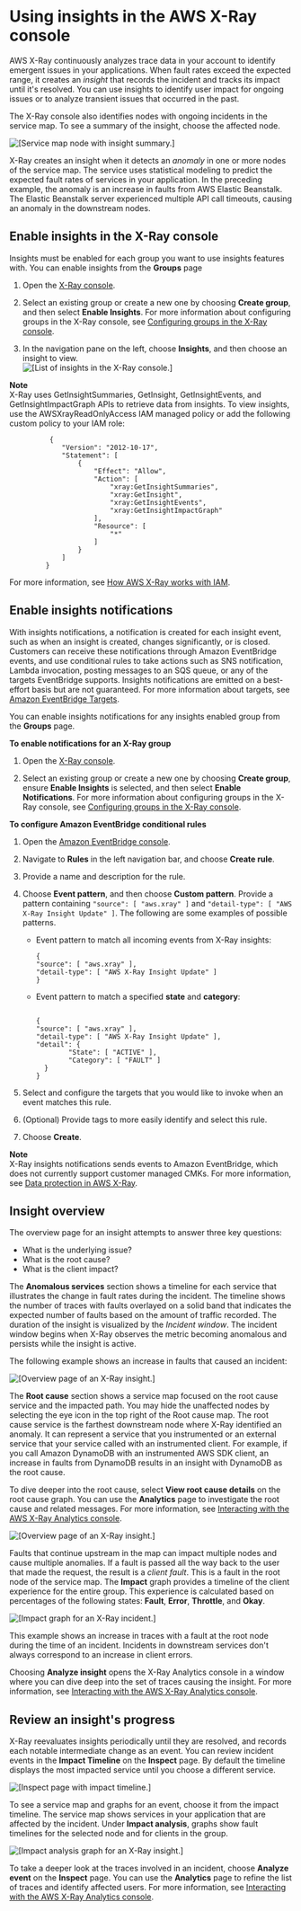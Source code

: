 # Using insights in the AWS X\-Ray console<a name="xray-console-insights"></a>

AWS X\-Ray continuously analyzes trace data in your account to identify emergent issues in your applications\. When fault rates exceed the expected range, it creates an *insight* that records the incident and tracks its impact until it's resolved\. You can use insights to identify user impact for ongoing issues or to analyze transient issues that occurred in the past\.

The X\-Ray console also identifies nodes with ongoing incidents in the service map\. To see a summary of the insight, choose the affected node\.

![\[Service map node with insight summary.\]](http://docs.aws.amazon.com/xray/latest/devguide/images/console-insights-servicemap.png)

X\-Ray creates an insight when it detects an *anomaly* in one or more nodes of the service map\. The service uses statistical modeling to predict the expected fault rates of services in your application\. In the preceding example, the anomaly is an increase in faults from AWS Elastic Beanstalk\. The Elastic Beanstalk server experienced multiple API call timeouts, causing an anomaly in the downstream nodes\.

## Enable insights in the X\-Ray console<a name="xray-console-enable-insights"></a>

Insights must be enabled for each group you want to use insights features with\. You can enable insights from the **Groups** page

1. Open the [X\-Ray console](https://console.aws.amazon.com/xray/home#/service-map)\.

1. Select an existing group or create a new one by choosing **Create group**, and then select **Enable Insights**\. For more information about configuring groups in the X\-Ray console, see [Configuring groups in the X\-Ray console](xray-console-groups.md)\.

1. In the navigation pane on the left, choose **Insights**, and then choose an insight to view\.  
![\[List of insights in the X-Ray console.\]](http://docs.aws.amazon.com/xray/latest/devguide/images/console-insights.png)

**Note**  
X\-Ray uses GetInsightSummaries, GetInsight, GetInsightEvents, and GetInsightImpactGraph APIs to retrieve data from insights\. To view insights, use the AWSXrayReadOnlyAccess IAM managed policy or add the following custom policy to your IAM role:   

```
          {
             "Version": "2012-10-17",
             "Statement": [
                 {
                     "Effect": "Allow",
                     "Action": [
                         "xray:GetInsightSummaries",
                         "xray:GetInsight",
                         "xray:GetInsightEvents",
                         "xray:GetInsightImpactGraph"
                     ],
                     "Resource": [
                         "*"
                     ]
                 }
             ]
         }
```
For more information, see [How AWS X\-Ray works with IAM](security_iam_service-with-iam.md)\. 

## Enable insights notifications<a name="xray-console-insight-notifications"></a>

With insights notifications, a notification is created for each insight event, such as when an insight is created, changes significantly, or is closed\. Customers can receive these notifications through Amazon EventBridge events, and use conditional rules to take actions such as SNS notification, Lambda invocation, posting messages to an SQS queue, or any of the targets EventBridge supports\. Insights notifications are emitted on a best\-effort basis but are not guaranteed\. For more information about targets, see [Amazon EventBridge Targets](https://docs.aws.amazon.com/eventbridge/latest/userguide/eventbridge-targets.html)\.

You can enable insights notifications for any insights enabled group from the **Groups** page\.

**To enable notifications for an X\-Ray group**

1. Open the [X\-Ray console](https://console.aws.amazon.com/xray/home#/service-map)\.

1. Select an existing group or create a new one by choosing **Create group**, ensure **Enable Insights** is selected, and then select **Enable Notifications**\. For more information about configuring groups in the X\-Ray console, see [Configuring groups in the X\-Ray console](xray-console-groups.md)\.

**To configure Amazon EventBridge conditional rules**

1. Open the [Amazon EventBridge console](https://console.aws.amazon.com/events/home)\.

1. Navigate to **Rules** in the left navigation bar, and choose **Create rule**\.

1. Provide a name and description for the rule\.

1. Choose **Event pattern**, and then choose **Custom pattern**\. Provide a pattern containing `"source": [ "aws.xray" ]` and `"detail-type": [ "AWS X-Ray Insight Update" ]`\. The following are some examples of possible patterns\.
   + Event pattern to match all incoming events from X\-Ray insights:

     ```
     {
     "source": [ "aws.xray" ],
     "detail-type": [ "AWS X-Ray Insight Update" ]
     }
     ```
   + Event pattern to match a specified **state** and **category**:

     ```
              
     {
     "source": [ "aws.xray" ],
     "detail-type": [ "AWS X-Ray Insight Update" ],
     "detail": {
             "State": [ "ACTIVE" ],
             "Category": [ "FAULT" ]
       }
     }
     ```

1. Select and configure the targets that you would like to invoke when an event matches this rule\.

1. \(Optional\) Provide tags to more easily identify and select this rule\.

1. Choose **Create**\.

**Note**  
 X\-Ray insights notifications sends events to Amazon EventBridge, which does not currently support customer managed CMKs\. For more information, see [Data protection in AWS X\-Ray](xray-console-encryption.md)\.

## Insight overview<a name="xray-console-insights-overview"></a><a name="anomalous-service"></a>

The overview page for an insight attempts to answer three key questions: 
+ What is the underlying issue?
+ What is the root cause?
+ What is the client impact?

The **Anomalous services** section shows a timeline for each service that illustrates the change in fault rates during the incident\. The timeline shows the number of traces with faults overlayed on a solid band that indicates the expected number of faults based on the amount of traffic recorded\. The duration of the insight is visualized by the *Incident window*\. The incident window begins when X\-Ray observes the metric becoming anomalous and persists while the insight is active\.

The following example shows an increase in faults that caused an incident:

![\[Overview page of an X-Ray insight.\]](http://docs.aws.amazon.com/xray/latest/devguide/images/console-insights-overview.png)<a name="root-cause"></a>

The **Root cause** section shows a service map focused on the root cause service and the impacted path\. You may hide the unaffected nodes by selecting the eye icon in the top right of the Root cause map\. The root cause service is the farthest downstream node where X\-Ray identified an anomaly\. It can represent a service that you instrumented or an external service that your service called with an instrumented client\. For example, if you call Amazon DynamoDB with an instrumented AWS SDK client, an increase in faults from DynamoDB results in an insight with DynamoDB as the root cause\. 

To dive deeper into the root cause, select **View root cause details** on the root cause graph\. You can use the **Analytics** page to investigate the root cause and related messages\. For more information, see [Interacting with the AWS X\-Ray Analytics console](xray-console-analytics.md)\.

![\[Overview page of an X-Ray insight.\]](http://docs.aws.amazon.com/xray/latest/devguide/images/console-insights-root-cause.png)<a name="impact"></a>

Faults that continue upstream in the map can impact multiple nodes and cause multiple anomalies\. If a fault is passed all the way back to the user that made the request, the result is a *client fault*\. This is a fault in the root node of the service map\. The **Impact** graph provides a timeline of the client experience for the entire group\. This experience is calculated based on percentages of the following states: **Fault**, **Error**, **Throttle**, and **Okay**\.

![\[Impact graph for an X-Ray incident.\]](http://docs.aws.amazon.com/xray/latest/devguide/images/console-insights-impact.png)

This example shows an increase in traces with a fault at the root node during the time of an incident\. Incidents in downstream services don't always correspond to an increase in client errors\.

Choosing **Analyze insight** opens the X\-Ray Analytics console in a window where you can dive deep into the set of traces causing the insight\. For more information, see [Interacting with the AWS X\-Ray Analytics console](xray-console-analytics.md)\. 

## Review an insight's progress<a name="xray-console-insights-inspect"></a>

X\-Ray reevaluates insights periodically until they are resolved, and records each notable intermediate change as an event\. You can review incident events in the **Impact Timeline** on the **Inspect** page\. By default the timeline displays the most impacted service until you choose a different service\.

![\[Inspect page with impact timeline.\]](http://docs.aws.amazon.com/xray/latest/devguide/images/console-insights-inspect.png)<a name="impact-analysis"></a>

To see a service map and graphs for an event, choose it from the impact timeline\. The service map shows services in your application that are affected by the incident\. Under **Impact analysis**, graphs show fault timelines for the selected node and for clients in the group\.

![\[Impact analysis graph for an X-Ray insight.\]](http://docs.aws.amazon.com/xray/latest/devguide/images/console-insights-inspect-analysis.png)

To take a deeper look at the traces involved in an incident, choose **Analyze event** on the **Inspect** page\. You can use the **Analytics** page to refine the list of traces and identify affected users\. For more information, see [Interacting with the AWS X\-Ray Analytics console](xray-console-analytics.md)\.
